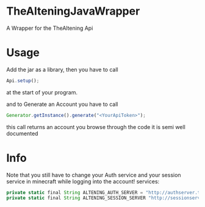 # TheAlteningJavaWrapper
A Wrapper for the TheAltening Api

# Usage
Add the jar as a library, then you have to call 
```javascript
Api.setup();
``` 
at the start of your program.

and to Generate an Account you have to call 
```javascript
Generator.getInstance().generate("<YourApiToken>");
``` 
this call returns an account you browse through the code it is semi well documented

# Info
Note that you still have to change your Auth service and your session service in minecraft while logging into the account!
services: 
```javascript
private static final String ALTENING_AUTH_SERVER = "http://authserver.thealtening.com/"
private static final String ALTENING_SESSION_SERVER "http://sessionserver.thealtening.com/"
```

